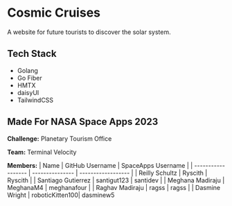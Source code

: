 # Cosmic Cruises
A website for future tourists to discover the solar system.

## Tech Stack

- Golang
- Go Fiber
- HMTX
- daisyUI
- TailwindCSS

## Made For NASA Space Apps 2023
**Challenge:** Planetary Tourism Office

**Team:** Terminal Velocity

**Members:**
| Name               | GitHub Username | SpaceApps Username |
| ------------------ | --------------- | ------------------ |
| Reilly Schultz     | Ryscith         | Ryscith            |
| Santiago Gutierrez | santigut123     | santidev           |
| Meghana Madiraju   | MeghanaM4       | meghanafour        |
| Raghav Madiraju    | ragss           | ragss              |
| Dasmine Wright     | roboticKitten100| dasminew5
